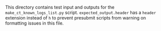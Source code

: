 This directory contains test input and outputs for the
`make_ct_known_logs_list.py` script. `expected_output.header` has a `header`
extension instead of `h` to prevent presubmit scripts from warning on formatting
issues in this file.
